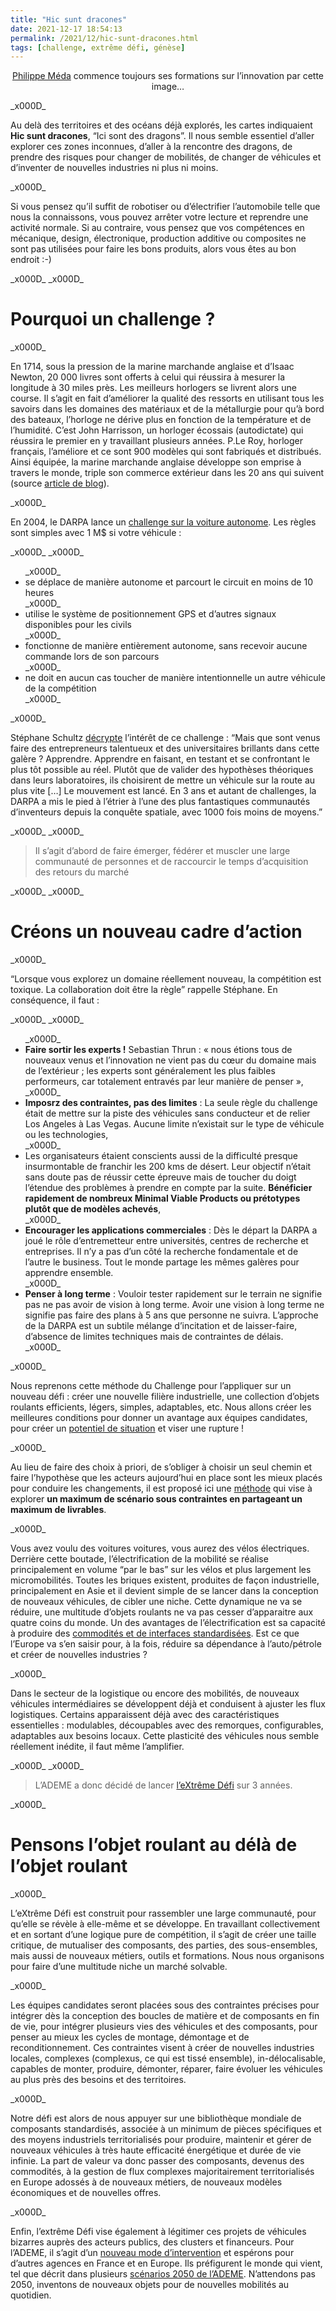 ```yaml
---
title: "Hic sunt dracones"
date: 2021-12-17 18:54:13
permalink: /2021/12/hic-sunt-dracones.html
tags: [challenge, extrême défi, génèse]
---
```


<p style="text-align: center;" data-startline="5" data-endline="5"><a href="https://www.icopilots.com/" target="_blank" rel="noopener">Philippe Méda</a> commence toujours ses formations sur l’innovation par cette image…</p>_x000D_
<p class="part" data-startline="5" data-endline="5">Au delà des territoires et des océans déjà explorés, les cartes indiquaient <strong>Hic sunt dracones</strong>, “Ici sont des dragons”. Il nous semble essentiel d’aller explorer ces zones inconnues, d’aller à la rencontre des dragons, de prendre des risques pour changer de mobilités, de changer de véhicules et d’inventer de nouvelles industries ni plus ni moins.</p>_x000D_
<p class="part" data-startline="7" data-endline="7">Si vous pensez qu’il suffit de robotiser ou d’électrifier l’automobile telle que nous la connaissons, vous pouvez arrêter votre lecture et reprendre une activité normale. Si au contraire, vous pensez que vos compétences en mécanique, design, électronique, production additive ou composites ne sont pas utilisées pour faire les bons produits, alors vous êtes au bon endroit :-)</p>_x000D_
_x000D_
<h1 id="Pourquoi-un-challenge-" class="part" data-startline="9" data-endline="9"><i class="fa fa-link"></i>Pourquoi un challenge ?</h1>_x000D_
<p class="part" data-startline="10" data-endline="10">En 1714, sous la pression de la marine marchande anglaise et d’Isaac Newton, 20 000 livres sont offerts à celui qui réussira à mesurer la longitude à 30 miles près. Les meilleurs horlogers se livrent alors une course. Il s’agit en fait d’améliorer la qualité des ressorts en utilisant tous les savoirs dans les domaines des matériaux et de la métallurgie pour qu’à bord des bateaux, l’horloge ne dérive plus en fonction de la température et de l’humidité. C’est John Harrisson, un horloger écossais (autodictate) qui réussira le premier en y travaillant plusieurs années. P.Le Roy, horloger français, l’améliore et ce sont 900 modèles qui sont fabriqués et distribués. Ainsi équipée, la marine marchande anglaise développe son emprise à travers le monde, triple son commerce extérieur dans les 20 ans qui suivent (source <a href="https://gabrielplassat.github.io/transportsdufutur/2018/01/metanote-n25-le-temps-12.html" target="_blank" rel="noopener">article de blog</a>).</p>_x000D_
<p class="part" data-startline="12" data-endline="12">En 2004, le DARPA lance un <a href="https://fr.wikipedia.org/wiki/DARPA_Grand_Challenge" target="_blank" rel="noopener">challenge sur la voiture autonome</a>. Les règles sont simples avec 1 M$ si votre véhicule :</p>_x000D_
_x000D_
<ul class="part" data-startline="13" data-endline="17">_x000D_
 	<li class="" data-startline="11" data-endline="11">se déplace de manière autonome et parcourt le circuit en moins de 10 heures</li>_x000D_
 	<li class="" data-startline="12" data-endline="12">utilise le système de positionnement GPS et d’autres signaux disponibles pour les civils</li>_x000D_
 	<li class="" data-startline="13" data-endline="13">fonctionne de manière entièrement autonome, sans recevoir aucune commande lors de son parcours</li>_x000D_
 	<li class="" data-startline="14" data-endline="15">ne doit en aucun cas toucher de manière intentionnelle un autre véhicule de la compétition</li>_x000D_
</ul>_x000D_
<p class="part" data-startline="18" data-endline="18">Stéphane Schultz <a href="https://15marches.fr/mobilites/histoire-autonome" target="_blank" rel="noopener">décrypte</a> l’intérêt de ce challenge : “Mais que sont venus faire des entrepreneurs talentueux et des universitaires brillants dans cette galère ? Apprendre. Apprendre en faisant, en testant et se confrontant le plus tôt possible au réel. Plutôt que de valider des hypothèses théoriques dans leurs laboratoires, ils choisirent de mettre un véhicule sur la route au plus vite […] Le mouvement est lancé. En 3 ans et autant de challenges, la DARPA a mis le pied à l’étrier à l’une des plus fantastiques communautés d’inventeurs depuis la conquête spatiale, avec 1000 fois moins de moyens.”</p>_x000D_
_x000D_
<blockquote class="part" data-startline="20" data-endline="20">Il s’agit d’abord de faire émerger, fédérer et muscler une large communauté de personnes et de raccourcir le temps d’acquisition des retours du marché</blockquote>_x000D_
<!--more-->_x000D_
<h1 id="Créons-un-nouveau-cadre-d’action" class="part" data-startline="22" data-endline="22"><i class="fa fa-link"></i>Créons un nouveau cadre d’action</h1>_x000D_
<p class="part" data-startline="23" data-endline="23">“Lorsque vous explorez un domaine réellement nouveau, la compétition est toxique. La collaboration doit être la règle” rappelle Stéphane. En conséquence, il faut :</p>_x000D_
_x000D_
<ul class="part" data-startline="24" data-endline="29">_x000D_
 	<li class="" data-startline="24" data-endline="24"><strong>Faire sortir les experts !</strong> Sebastian Thrun : « nous étions tous de nouveaux venus et l’innovation ne vient pas du cœur du domaine mais de l’extérieur ; les experts sont généralement les plus faibles performeurs, car totalement entravés par leur manière de penser »,</li>_x000D_
 	<li class="" data-startline="25" data-endline="25"><strong>Imposrz des contraintes, pas des limites</strong> : La seule règle du challenge était de mettre sur la piste des véhicules sans conducteur et de relier Los Angeles à Las Vegas. Aucune limite n’existait sur le type de véhicule ou les technologies,</li>_x000D_
 	<li class="" data-startline="26" data-endline="26">Les organisateurs étaient conscients aussi de la difficulté presque insurmontable de franchir les 200 kms de désert. Leur objectif n’était sans doute pas de réussir cette épreuve mais de toucher du doigt l’étendue des problèmes à prendre en compte par la suite. <strong>Bénéficier rapidement de nombreux Minimal Viable Products ou prétotypes plutôt que de modèles achevés</strong>,</li>_x000D_
 	<li class="" data-startline="27" data-endline="27"><strong>Encourager les applications commerciales</strong> : Dès le départ la DARPA a joué le rôle d’entremetteur entre universités, centres de recherche et entreprises. Il n’y a pas d’un côté la recherche fondamentale et de l’autre le business. Tout le monde partage les mêmes galères pour apprendre ensemble.</li>_x000D_
 	<li class="" data-startline="28" data-endline="29"><strong>Penser à long terme</strong> : Vouloir tester rapidement sur le terrain ne signifie pas ne pas avoir de vision à long terme. Avoir une vision à long terme ne signifie pas faire des plans à 5 ans que personne ne suivra. L’approche de la DARPA est un subtile mélange d’incitation et de laisser-faire, d’absence de limites techniques mais de contraintes de délais.</li>_x000D_
</ul>_x000D_
<p class="part" data-startline="30" data-endline="30">Nous reprenons cette méthode du Challenge pour l’appliquer sur un nouveau défi : créer une nouvelle filière industrielle, une collection d’objets roulants efficients, légers, simples, adaptables, etc. Nous allons créer les meilleures conditions pour donner un avantage aux équipes candidates, pour créer un <a href="https://gabrielplassat.github.io/transportsdufutur/2018/04/le-potentiel-de-situation.html" target="_blank" rel="noopener">potentiel de situation</a> et viser une rupture !</p>_x000D_
<p class="part" data-startline="32" data-endline="32">Au lieu de faire des choix à priori, de s’obliger à choisir un seul chemin et faire l’hypothèse que les acteurs aujourd’hui en place sont les mieux placés pour conduire les changements, il est proposé ici une <a href="https://gabrielplassat.github.io/transportsdufutur/2018/05/pour-des-anti-strategies.html" target="_blank" rel="noopener">méthode</a> qui vise à explorer <strong>un maximum de scénario sous contraintes en partageant un maximum de livrables</strong>.</p>_x000D_
<p class="part" data-startline="34" data-endline="34">Vous avez voulu des voitures voitures, vous aurez des vélos électriques. Derrière cette boutade, l’électrification de la mobilité se réalise principalement en volume “par le bas” sur les vélos et plus largement les micromobilités. Toutes les briques existent, produites de façon industrielle, principalement en Asie et il devient simple de se lancer dans la conception de nouveaux véhicules, de cibler une niche. Cette dynamique ne va se réduire, une multitude d’objets roulants ne va pas cesser d’apparaitre aux quatre coins du monde. Un des avantages de l’électrification est sa capacité à produire des <a href="https://gabrielplassat.github.io/transportsdufutur/2020/09/commodite.html" target="_blank" rel="noopener">commodités et de interfaces standardisées</a>. Est ce que l’Europe va s’en saisir pour, à la fois, réduire sa dépendance à l’auto/pétrole et créer de nouvelles industries ?</p>_x000D_
<p class="part" data-startline="36" data-endline="36">Dans le secteur de la logistique ou encore des mobilités, de nouveaux véhicules intermédiaires se développent déjà et conduisent à ajuster les flux logistiques. Certains apparaissent déjà avec des caractéristiques essentielles : modulables, découpables avec des remorques, configurables, adaptables aux besoins locaux. Cette plasticité des véhicules nous semble réellement inédite, il faut même l’amplifier.</p>_x000D_
_x000D_
<blockquote class="part" data-startline="38" data-endline="38">L’ADEME a donc décidé de lancer <a href="https://xd.ademe.fr/" target="_blank" rel="noopener">l’eXtrême Défi</a> sur 3 années.</blockquote>_x000D_
<h1 id="Pensons-l’objet-roulant-au-délà-de-l’objet-roulant" class="part" data-startline="40" data-endline="40"><i class="fa fa-link"></i>Pensons l’objet roulant au délà de l’objet roulant</h1>_x000D_
<p class="part" data-startline="41" data-endline="41">L’eXtrême Défi est construit pour rassembler une large communauté, pour qu’elle se révèle à elle-même et se développe. En travaillant collectivement et en sortant d’une logique pure de compétition, il s’agit de créer une taille critique, de mutualiser des composants, des parties, des sous-ensembles, mais aussi de nouveaux métiers, outils et formations. Nous nous organisons pour faire d’une multitude niche un marché solvable.</p>_x000D_
<p class="part" data-startline="43" data-endline="43">Les équipes candidates seront placées sous des contraintes précises pour intégrer dès la conception des boucles de matière et de composants en fin de vie, pour intégrer plusieurs vies des véhicules et des composants, pour penser au mieux les cycles de montage, démontage et de reconditionnement. Ces contraintes visent à créer de nouvelles industries locales, complexes (complexus, ce qui est tissé ensemble), in-délocalisable, capables de monter, produire, démonter, réparer, faire évoluer les véhicules au plus près des besoins et des territoires.</p>_x000D_
<p class="part" data-startline="45" data-endline="45">Notre défi est alors de nous appuyer sur une bibliothèque mondiale de composants standardisés, associée à un minimum de pièces spécifiques et des moyens industriels territorialisés pour produire, maintenir et gérer de nouveaux véhicules à très haute efficacité énergétique et durée de vie infinie. La part de valeur va donc passer des composants, devenus des commodités, à la gestion de flux complexes majoritairement territorialisés en Europe adossés à de nouveaux métiers, de nouveaux modèles économiques et de nouvelles offres.</p>_x000D_
<p class="part" data-startline="47" data-endline="47">Enfin, l’extrême Défi vise également à légitimer ces projets de véhicules bizarres auprès des acteurs publics, des clusters et financeurs. Pour l’ADEME, il s’agit d’un <a href="https://gabrielplassat.github.io/transportsdufutur/2016/01/metanote-n23-lavenir-du-soutien-public-a-linnovation.html" target="_blank" rel="noopener">nouveau mode d’intervention</a> et espérons pour d’autres agences en France et en Europe. Ils préfigurent le monde qui vient, tel que décrit dans plusieurs <a href="https://transitions2050.ademe.fr/" target="_blank" rel="noopener">scénarios 2050 de l’ADEME</a>. N’attendons pas 2050, inventons de nouveaux objets pour de nouvelles mobilités au quotidien.</p>
